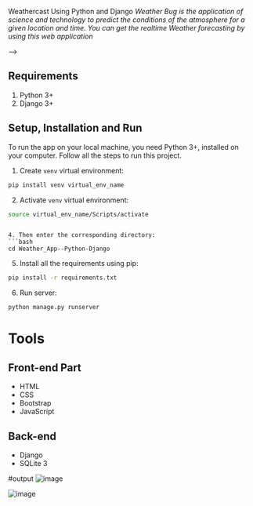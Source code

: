 Weathercast Using Python and Django 
*Weather Bug is the application of science and technology to predict the conditions of the atmosphere for a given location and time. You can get the realtime Weather forecasting by using this web application*


-->

## Requirements
1.  Python 3+
2.  Django 3+

## Setup, Installation and Run

To run the app on your local machine, you need Python 3+, installed on your computer. Follow all the steps to run this project.
   
1.  Create `venv` virtual environment:
```bash
pip install venv virtual_env_name
```
    
2.  Activate `venv` virtual environment:
```bash
source virtual_env_name/Scripts/activate
```


```

4. Then enter the corresponding directory:
```bash
cd Weather_App--Python-Django
```
    
5. Install all the requirements using pip:
```bash
pip install -r requirements.txt
``` 

6.	Run server:
```bash
python manage.py runserver
```

# Tools
## Front-end Part
* HTML
* CSS
* Bootstrap
* JavaScript
## Back-end
* Django
* SQLite 3

#output
![image](https://github.com/aryanjasrotia/weather-forecasting/assets/138384610/77f5b470-d591-41d9-ab04-94a793f066db)

![image](https://github.com/aryanjasrotia/weather-forecasting/assets/138384610/be412262-6db5-45ae-804e-c6e0392b43bd)





